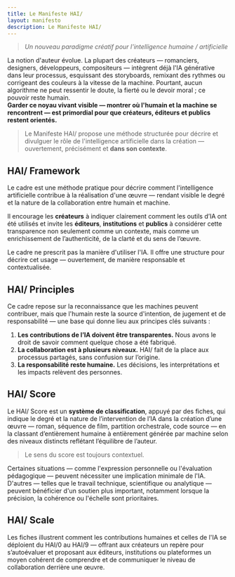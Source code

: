 ```yaml
---
title: Le Manifeste HAI/
layout: manifesto
description: Le Manifeste HAI/
---
```


> *Un nouveau paradigme créatif pour l'intelligence humaine / artificielle*

La notion d'auteur évolue. La plupart des créateurs — romanciers, designers, développeurs, compositeurs — intègrent déjà l'IA générative dans leur processus, esquissant des storyboards, remixant des rythmes ou corrigeant des couleurs à la vitesse de la machine. Pourtant, aucun algorithme ne peut ressentir le doute, la fierté ou le devoir moral ; ce pouvoir reste humain.  
**Garder ce noyau vivant visible — montrer où l'humain et la machine se rencontrent — est primordial pour que créateurs, éditeurs et publics restent orientés.**

> Le Manifeste HAI/ propose une méthode structurée pour décrire et divulguer le rôle de l'intelligence artificielle dans la création — ouvertement, précisément et **dans son contexte**.

## HAI/ Framework

Le cadre est une méthode pratique pour décrire comment l'intelligence artificielle contribue à la réalisation d'une œuvre — rendant visible le degré et la nature de la collaboration entre humain et machine.

Il encourage les **créateurs** à indiquer clairement comment les outils d’IA ont été utilisés et invite les **éditeurs**, **institutions** et **publics** à considérer cette transparence non seulement comme un contexte, mais comme un enrichissement de l’authenticité, de la clarté et du sens de l’œuvre.

Le cadre ne prescrit pas la manière d'utiliser l'IA.
Il offre une structure pour décrire cet usage — ouvertement, de manière responsable et contextualisée.

## HAI/ Principles

Ce cadre repose sur la reconnaissance que les machines peuvent contribuer, mais que l'humain reste la source d'intention, de jugement et de responsabilité — une base qui donne lieu aux principes clés suivants :

1. **Les contributions de l’IA doivent être transparentes.** Nous avons le droit de savoir comment quelque chose a été fabriqué.
2. **La collaboration est à plusieurs niveaux.** HAI/ fait de la place aux processus partagés, sans confusion sur l’origine.
3. **La responsabilité reste humaine.** Les décisions, les interprétations et les impacts relèvent des personnes.

## HAI/ Score

Le HAI/ Score est un **système de classification**, appuyé par des fiches, qui indique le degré et la nature de l’intervention de l’IA dans la création d’une œuvre — roman, séquence de film, partition orchestrale, code source — en la classant d’entièrement humaine à entièrement générée par machine selon des niveaux distincts reflétant l’équilibre de l’auteur.

> Le sens du score est toujours contextuel.

Certaines situations — comme l'expression personnelle ou l'évaluation pédagogique — peuvent nécessiter une implication minimale de l'IA. D'autres — telles que le travail technique, scientifique ou analytique — peuvent bénéficier d'un soutien plus important, notamment lorsque la précision, la cohérence ou l'échelle sont prioritaires.

## HAI/ Scale

Les fiches illustrent comment les contributions humaines et celles de l'IA se déploient du HAI/0 au HAI/9 — offrant aux créateurs un repère pour s’autoévaluer et proposant aux éditeurs, institutions ou plateformes un moyen cohérent de comprendre et de communiquer le niveau de collaboration derrière une œuvre.
